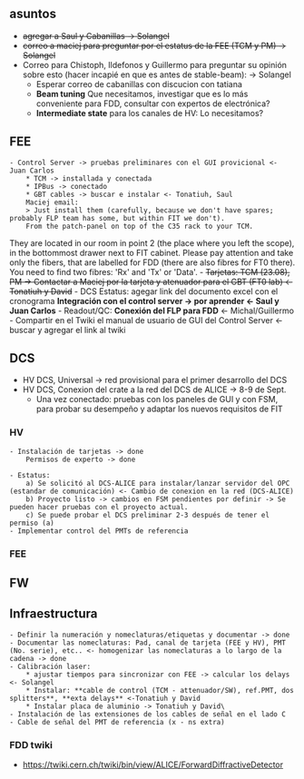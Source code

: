## asuntos
- ~~agregar a Saul y Cabanillas -> Solangel~~
- ~~correo a maciej para preguntar por el estatus de la FEE (TCM y PM) -> Solangel~~
- Correo para Chistoph, Ildefonos y Guillermo para preguntar su opinión sobre esto (hacer incapié en que es antes de stable-beam): -> Solangel
	* Esperar correo de cabanillas con discucion con tatiana
	*  **Beam tuning** Que necesitamos, investigar que es lo más conveniente para FDD, consultar con expertos de electrónica? 
	*  **Intermediate state** para los canales de HV: Lo necesitamos?

## FEE
	- Control Server -> pruebas preliminares con el GUI provicional <- Juan Carlos 
		* TCM -> installada y conectada
		* IPBus -> conectado
		* GBT cables -> buscar e instalar <- Tonatiuh, Saul
		Maciej email: 
		> Just install them (carefully, because we don't have spares; probably FLP team has some, but within FIT we don't). 
		From the patch-panel on top of the C35 rack to your TCM.
They are located in our room in point 2 (the place where you left the scope), in the bottommost drawer next to FIT cabinet. Please pay attention and take only the fibers, that are labelled for FDD (there are also fibres for FT0 there). You need to find two fibres: 'Rx' and 'Tx' or 'Data'.
	- ~~Tarjetas: TCM (23.08), PM -> Contactar a Maciej por la tarjeta y atenuador para el GBT (FT0 lab) <- Tonatiuh y David~~
	- DCS 
		Estatus: agegar link del documento excel con el cronograma
		**Integración con el control server -> por aprender <- Saul y Juan Carlos**
	- Readout/QC: **Conexión del FLP para FDD** <- Michal/Guillermo
	- Compartir en el Twiki el manual de usuario de GUI del Control Server <- buscar y agregar el link al twiki

## DCS
- HV DCS, Universal -> red provisional para el primer desarrollo del DCS
- HV DCS, Conexion del crate a la red del DCS de ALICE -> 8-9 de Sept.
	* Una vez conectado: pruebas con los paneles de GUI y con FSM, para probar su desempeño y adaptar los nuevos requisitos de FIT

### HV
	- Instalación de tarjetas -> done 
		Permisos de experto -> done

	- Estatus: 
		a) Se solicitó al DCS-ALICE para instalar/lanzar servidor del OPC (estandar de comunicación) <- Cambio de conexion en la red (DCS-ALICE)
		b) Proyecto listo -> cambios en FSM pendientes por definir -> Se pueden hacer pruebas con el proyecto actual.
		c) Se puede probar el DCS preliminar 2-3 después de tener el permiso (a)
	- Implementar control del PMTs de referencia

### FEE
## FW

## Infraestructura
	- Definir la numeración y nomeclaturas/etiquetas y documentar -> done
	- Documentar las nomeclaturas: Pad, canal de tarjeta (FEE y HV), PMT (No. serie), etc.. <- homogenizar las nomeclaturas a lo largo de la cadena -> done
	- Calibración laser: 
		* ajustar tiempos para sincronizar con FEE -> calcular los delays <- Solangel
		* Instalar: **cable de control (TCM - attenuador/SW), ref.PMT, dos splitters**, **exta delays** <-Tonatiuh y David
		* Instalar placa de aluminio -> Tonatiuh y David\
	- Instalación de las extensiones de los cables de señal en el lado C
	- Cable de señal del PMT de referencia (x - ns extra)
	


### FDD twiki
-  https://twiki.cern.ch/twiki/bin/view/ALICE/ForwardDiffractiveDetector
